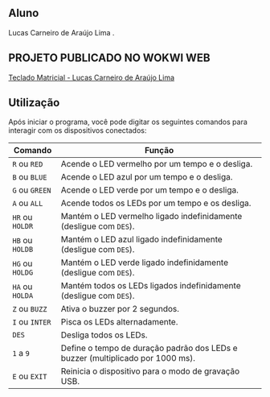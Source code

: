 ## Aluno
Lucas Carneiro de Araújo Lima
.
## PROJETO PUBLICADO NO WOKWI WEB

[Teclado Matricial - Lucas Carneiro de Araújo Lima](https://wokwi.com/projects/420558946603044865)<br>

## Utilização
Após iniciar o programa, você pode digitar os seguintes comandos para interagir com os dispositivos conectados:

| **Comando**     | **Função**                                                                                                  |
|-----------------|------------------------------------------------------------------------------------------------------------|
| `R` ou `RED`    | Acende o LED vermelho por um tempo e o desliga.                                                             |
| `B` ou `BLUE`   | Acende o LED azul por um tempo e o desliga.                                                                |
| `G` ou `GREEN`  | Acende o LED verde por um tempo e o desliga.                                                               |
| `A` ou `ALL`    | Acende todos os LEDs por um tempo e os desliga.                                                            |
| `HR` ou `HOLDR` | Mantém o LED vermelho ligado indefinidamente (desligue com `DES`).                                         |
| `HB` ou `HOLDB` | Mantém o LED azul ligado indefinidamente (desligue com `DES`).                                             |
| `HG` ou `HOLDG` | Mantém o LED verde ligado indefinidamente (desligue com `DES`).                                            |
| `HA` ou `HOLDA` | Mantém todos os LEDs ligados indefinidamente (desligue com `DES`).                                         |
| `Z` ou `BUZZ`   | Ativa o buzzer por 2 segundos.                                                                             |
| `I` ou `INTER`  | Pisca os LEDs alternadamente.                                                                              |
| `DES`           | Desliga todos os LEDs.                                                                                     |
| `1` a `9`       | Define o tempo de duração padrão dos LEDs e buzzer (multiplicado por 1000 ms).                             |
| `E` ou `EXIT`   | Reinicia o dispositivo para o modo de gravação USB.                                                        |
